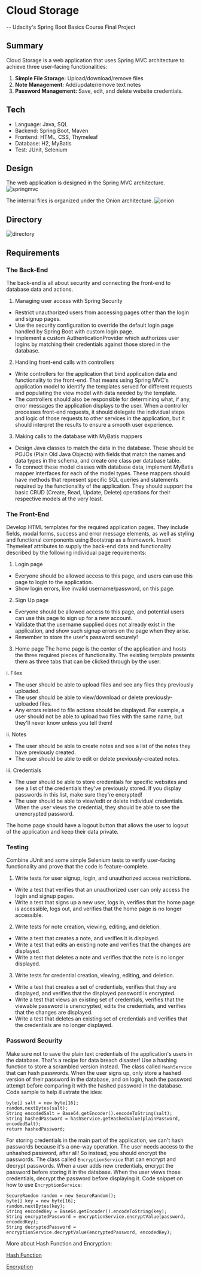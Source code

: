 # Cloud Storage
-- Udacity's Spring Boot Basics Course Final Project 

## Summary
Cloud Storage is a web application that uses Spring MVC architecture to achieve three user-facing functionalities:

1. **Simple File Storage:** Upload/download/remove files
2. **Note Management:** Add/update/remove text notes
3. **Password Management:** Save, edit, and delete website credentials.

## Tech
+ Language: Java, SQL
+ Backend: Spring Boot, Maven
+ Frontend: HTML, CSS, Thymeleaf
+ Database: H2, MyBatis
+ Test: JUnit, Selenium

## Design
The web application is designed in the Spring MVC architecture.
![springmvc](/images/springmvc.png)

The internal files is organized under the Onion architecture.
![onion](/images/onion.png)

## Directory
![directory](/images/directory.png)

## Requirements

### The Back-End
The back-end is all about security and connecting the front-end to database data and actions. 

1. Managing user access with Spring Security
 - Restrict unauthorized users from accessing pages other than the login and signup pages. 
 - Use the security configuration to override the default login page handled by Spring Boot with custom login page.
 - Implement a custom AuthenticationProvider which authorizes user logins by matching their credentials against those stored in the database.  


2. Handling front-end calls with controllers
 - Write controllers for the application that bind application data and functionality to the front-end. That means using Spring MVC's application model to identify the templates served for different requests and populating the view model with data needed by the template. 
 - The controllers should also be responsible for determining what, if any, error messages the application displays to the user. When a controller processes front-end requests, it should delegate the individual steps and logic of those requests to other services in the application, but it should interpret the results to ensure a smooth user experience.


3. Making calls to the database with MyBatis mappers
 - Design Java classes to match the data in the database. These should be POJOs (Plain Old Java Objects) with fields that match the names and data types in the schema, and create one class per database table.
 - To connect these model classes with database data, implement MyBatis mapper interfaces for each of the model types. These mappers should have methods that represent specific SQL queries and statements required by the functionality of the application. They should support the basic CRUD (Create, Read, Update, Delete) operations for their respective models at the very least. 


### The Front-End
Develop HTML templates for the required application pages. They include fields, modal forms, success and error message elements, as well as styling and functional components using Bootstrap as a framework. Insert Thymeleaf attributes to supply the back-end data and functionality described by the following individual page requirements:

1. Login page
 - Everyone should be allowed access to this page, and users can use this page to login to the application. 
 - Show login errors, like invalid username/password, on this page. 


2. Sign Up page
 - Everyone should be allowed access to this page, and potential users can use this page to sign up for a new account. 
 - Validate that the username supplied does not already exist in the application, and show such signup errors on the page when they arise.
 - Remember to store the user's password securely!


3. Home page
The home page is the center of the application and hosts the three required pieces of functionality. The existing template presents them as three tabs that can be clicked through by the user:


 i. Files
  - The user should be able to upload files and see any files they previously uploaded.
  - The user should be able to view/download or delete previously-uploaded files.
  - Any errors related to file actions should be displayed. For example, a user should not be able to upload two files with the same name, but they'll never know unless you tell them!

 ii. Notes
  - The user should be able to create notes and see a list of the notes they have previously created.
  - The user should be able to edit or delete previously-created notes.

 iii. Credentials
 - The user should be able to store credentials for specific websites and see a list of the credentials they've previously stored. If you display passwords in this list, make sure they're encrypted!
 - The user should be able to view/edit or delete individual credentials. When the user views the credential, they should be able to see the unencrypted password.

The home page should have a logout button that allows the user to logout of the application and keep their data private.

### Testing
Combine JUnit and some simple Selenium tests to verify user-facing functionality and prove that the code is feature-complete.

1. Write tests for user signup, login, and unauthorized access restrictions.
 - Write a test that verifies that an unauthorized user can only access the login and signup pages.
 - Write a test that signs up a new user, logs in, verifies that the home page is accessible, logs out, and verifies that the home page is no longer accessible. 


2. Write tests for note creation, viewing, editing, and deletion.
 - Write a test that creates a note, and verifies it is displayed.
 - Write a test that edits an existing note and verifies that the changes are displayed.
 - Write a test that deletes a note and verifies that the note is no longer displayed.


3. Write tests for credential creation, viewing, editing, and deletion.
 - Write a test that creates a set of credentials, verifies that they are displayed, and verifies that the displayed password is encrypted.
 - Write a test that views an existing set of credentials, verifies that the viewable password is unencrypted, edits the credentials, and verifies that the changes are displayed.
 - Write a test that deletes an existing set of credentials and verifies that the credentials are no longer displayed.
 
### Password Security
Make sure not to save the plain text credentials of the application's users in the database. That's a recipe for data breach disaster! Use a hashing function to store a scrambled version instead. The class called `HashService` that can hash passwords. When the user signs up, only store a hashed version of their password in the database, and on login, hash the password attempt before comparing it with the hashed password in the database. Code sample to help illustrate the idea:

```
byte[] salt = new byte[16];
random.nextBytes(salt);
String encodedSalt = Base64.getEncoder().encodeToString(salt);
String hashedPassword = hashService.getHashedValue(plainPassword, encodedSalt);
return hashedPassword;
```

For storing credentials in the main part of the application, we can't hash passwords because it's a one-way operation. The user needs access to the unhashed password, after all! So instead, you should encrypt the passwords. The class called `EncryptionService` that can encrypt and decrypt passwords. When a user adds new credentials, encrypt the password before storing it in the database. When the user views those credentials, decrypt the password before displaying it. Code snippet on how to use `EncryptionService`:

```
SecureRandom random = new SecureRandom();
byte[] key = new byte[16];
random.nextBytes(key);
String encodedKey = Base64.getEncoder().encodeToString(key);
String encryptedPassword = encryptionService.encryptValue(password, encodedKey);
String decryptedPassword = encryptionService.decryptValue(encryptedPassword, encodedKey);
```

More about Hash Function and Encryption:

[Hash Function](https://en.wikipedia.org/wiki/Hash_function)

[Encryption](https://en.wikipedia.org/wiki/Encryption)

